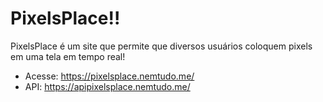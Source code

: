 # PixelsPlace!!
PixelsPlace é um site que permite que diversos usuários coloquem pixels em uma tela em tempo real!
- Acesse: https://pixelsplace.nemtudo.me/
- API: https://apipixelsplace.nemtudo.me/
